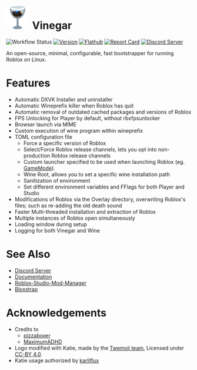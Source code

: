 # <img src="internal/splash/vinegar.png"> Vinegar

![Workflow Status][workflow_img    ]
[![Version        ][version_img     ]][version     ]
[![Flathub        ][flathub_img     ]][flathub     ]
[![Report Card    ][goreportcard_img]][goreportcard]
[![Discord Server ][discord_img     ]][discord     ]

An open-source, minimal, configurable, fast bootstrapper for running Roblox on Linux.

[workflow_img]: https://img.shields.io/github/actions/workflow/status/vinegarhq/vinegar/build.yml
[version]: https://github.com/vinegarhq/vinegar/releases/latest
[version_img]: https://img.shields.io/github/v/release/vinegarhq/vinegar?display_name=tag
[flathub]: https://flathub.org/apps/details/io.github.vinegarhq.Vinegar
[flathub_img]: https://img.shields.io/flathub/downloads/io.github.vinegarhq.Vinegar
[goreportcard]:     https://goreportcard.com/report/github.com/vinegarhq/vinegar
[goreportcard_img]: https://goreportcard.com/badge/github.com/vinegarhq/vinegar?style=flat-square
[discord]: https://discord.gg/dzdzZ6Pps2
[discord_img]: https://img.shields.io/discord/1069506340973707304

# Features
+ Automatic DXVK Installer and uninstaller
+ Automatic Wineprefix killer when Roblox has quit
+ Automatic removal of outdated cached packages and versions of Roblox
+ FPS Unlocking for Player by default, without rbxfpsunlocker
+ Browser launch via MIME
+ Custom execution of wine program within wineprefix
+ TOML configuration file
  + Force a specific version of Roblox
  + Select/Force Roblox release channels, lets you opt into non-production Roblox release channels
  + Custom launcher specified to be used when launching Roblox (eg. [GameMode](https://github.com/FeralInteractive/gamemode)).
  + Wine Root, allows you to set a specific wine installation path
  + Sanitization of environment
  + Set different environment variables and FFlags for both Player and Studio
+ Modifications of Roblox via the Overlay directory, overwriting Roblox's files; such as re-adding the old death sound
+ Faster Multi-threaded installation and extraction of Roblox
+ Multiple instances of Roblox open simultaneously
+ Loading window during setup
+ Logging for both Vinegar and Wine

# See Also
+ [Discord Server](https://discord.gg/dzdzZ6Pps2)
+ [Documentation](https://vinegarhq.github.io)
+ [Roblox-Studio-Mod-Manager](https://github.com/MaximumADHD/Roblox-Studio-Mod-Manager)
+ [Bloxstrap](https://github.com/pizzaboxer/bloxstrap)

# Acknowledgements
+ Credits to
  + [pizzaboxer](https://github.com/pizzaboxer)
  + [MaximumADHD](https://github.com/MaximumADHD)
+ Logo modified with Katie, made by the [Twemoji team](https://twemoji.twitter.com/), Licensed under [CC-BY 4.0](https://creativecommons.org/licenses/by/4.0/).
+ Katie usage authorized by [karliflux](https://karliflux.neocities.org)
